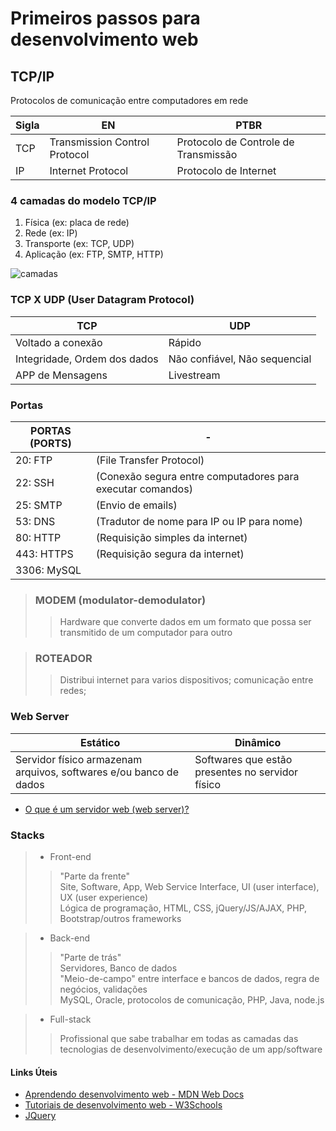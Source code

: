 # Primeiros passos para desenvolvimento web

## TCP/IP 
Protocolos de comunicação entre computadores em rede 

|Sigla|EN|PTBR|
|-|-|-|
|TCP|Transmission Control Protocol|Protocolo de Controle de Transmissão|
|IP|Internet Protocol|Protocolo de Internet|

### 4 camadas do modelo TCP/IP 
1. Física (ex: placa de rede)                              
2. Rede (ex: IP)
3. Transporte (ex: TCP, UDP)
4. Aplicação (ex: FTP, SMTP, HTTP)

![camadas](https://www.datarain.com.br/wp-content/uploads/2020/08/modelo-TCP-IP-300x278.png)

### TCP X UDP (User Datagram Protocol)
|TCP|UDP
|-|-|
|Voltado a conexão|Rápido|
|Integridade, Ordem dos dados|Não confiável, Não sequencial|
|APP de Mensagens|Livestream|

### Portas
|PORTAS (PORTS)|-| 
|-|-|
|20: FTP	|(File Transfer Protocol)|
|22: SSH	|(Conexão segura entre computadores para executar comandos)|
|25: SMTP	|(Envio de emails)|
|53: DNS	|(Tradutor de nome para IP ou IP para nome)|
|80: HTTP	|(Requisição simples da internet)|
|443: HTTPS |(Requisição segura da internet)|
|3306: MySQL |

>### MODEM (modulator-demodulator)
>>Hardware que converte dados em um formato que possa ser transmitido de um computador para outro

>### ROTEADOR
>>Distribui internet para varios dispositivos; comunicação entre redes;

### Web Server

|Estático| Dinâmico|
|-|-|
|Servidor físico armazenam arquivos, softwares e/ou banco de dados| Softwares que estão presentes no servidor físico

- [O que é um servidor web (web server)?](https://developer.mozilla.org/pt-BR/docs/Learn/Common_questions/What_is_a_web_server)

### Stacks
>- Front-end  
>>"Parte da frente"  
Site, Software, App, Web Service    Interface, UI (user interface), UX (user experience)  
Lógica de programação, HTML, CSS, jQuery/JS/AJAX, PHP, Bootstrap/outros frameworks  

>- Back-end  
>>"Parte de trás"  
Servidores, Banco de dados  
"Meio-de-campo" entre interface e bancos de dados, regra de negócios, validações  
MySQL, Oracle, protocolos de comunicação, PHP, Java, node.js

>- Full-stack  
>>Profissional que sabe trabalhar em todas as camadas das tecnologias de desenvolvimento/execução de um app/software

#### Links Úteis
- [Aprendendo desenvolvimento web - MDN Web Docs](https://developer.mozilla.org/pt-BR/docs/Learn)
- [Tutoriais de desenvolvimento web - W3Schools](https://www.w3schools.com)
- [JQuery](https://jquery.com/download/)